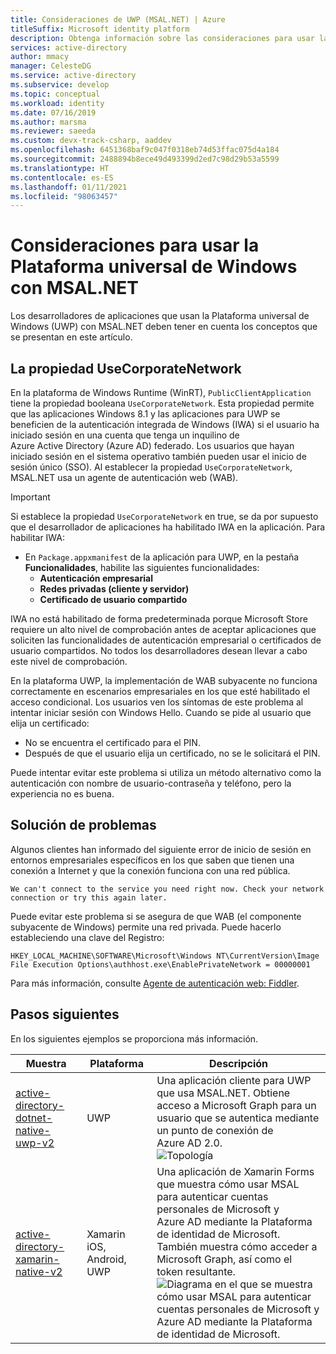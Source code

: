 ```yaml
---
title: Consideraciones de UWP (MSAL.NET) | Azure
titleSuffix: Microsoft identity platform
description: Obtenga información sobre las consideraciones para usar la Plataforma universal de Windows (UWP) con la Biblioteca de autenticación de Microsoft para .NET (MSAL.NET).
services: active-directory
author: mmacy
manager: CelesteDG
ms.service: active-directory
ms.subservice: develop
ms.topic: conceptual
ms.workload: identity
ms.date: 07/16/2019
ms.author: marsma
ms.reviewer: saeeda
ms.custom: devx-track-csharp, aaddev
ms.openlocfilehash: 6451368baf9c047f0318eb74d53ffac075d4a184
ms.sourcegitcommit: 2488894b8ece49d493399d2ed7c98d29b53a5599
ms.translationtype: HT
ms.contentlocale: es-ES
ms.lasthandoff: 01/11/2021
ms.locfileid: "98063457"
---
```

# <a name="considerations-for-using-universal-windows-platform-with-msalnet"></a>Consideraciones para usar la Plataforma universal de Windows con MSAL.NET
Los desarrolladores de aplicaciones que usan la Plataforma universal de Windows (UWP) con MSAL.NET deben tener en cuenta los conceptos que se presentan en este artículo.

## <a name="the-usecorporatenetwork-property"></a>La propiedad UseCorporateNetwork
En la plataforma de Windows Runtime (WinRT), `PublicClientApplication` tiene la propiedad booleana `UseCorporateNetwork`. Esta propiedad permite que las aplicaciones Windows 8.1 y las aplicaciones para UWP se beneficien de la autenticación integrada de Windows (IWA) si el usuario ha iniciado sesión en una cuenta que tenga un inquilino de Azure Active Directory (Azure AD) federado. Los usuarios que hayan iniciado sesión en el sistema operativo también pueden usar el inicio de sesión único (SSO). Al establecer la propiedad `UseCorporateNetwork`, MSAL.NET usa un agente de autenticación web (WAB).

> [!IMPORTANT]
> Si establece la propiedad `UseCorporateNetwork` en true, se da por supuesto que el desarrollador de aplicaciones ha habilitado IWA en la aplicación. Para habilitar IWA:
> - En `Package.appxmanifest` de la aplicación para UWP, en la pestaña **Funcionalidades**, habilite las siguientes funcionalidades:
>   - **Autenticación empresarial**
>   - **Redes privadas (cliente y servidor)**
>   - **Certificado de usuario compartido**

IWA no está habilitado de forma predeterminada porque Microsoft Store requiere un alto nivel de comprobación antes de aceptar aplicaciones que soliciten las funcionalidades de autenticación empresarial o certificados de usuario compartidos. No todos los desarrolladores desean llevar a cabo este nivel de comprobación.

En la plataforma UWP, la implementación de WAB subyacente no funciona correctamente en escenarios empresariales en los que esté habilitado el acceso condicional. Los usuarios ven los síntomas de este problema al intentar iniciar sesión con Windows Hello. Cuando se pide al usuario que elija un certificado:

- No se encuentra el certificado para el PIN.
- Después de que el usuario elija un certificado, no se le solicitará el PIN.

Puede intentar evitar este problema si utiliza un método alternativo como la autenticación con nombre de usuario-contraseña y teléfono, pero la experiencia no es buena.

## <a name="troubleshooting"></a>Solución de problemas

Algunos clientes han informado del siguiente error de inicio de sesión en entornos empresariales específicos en los que saben que tienen una conexión a Internet y que la conexión funciona con una red pública.

```Text
We can't connect to the service you need right now. Check your network connection or try this again later.
```

Puede evitar este problema si se asegura de que WAB (el componente subyacente de Windows) permite una red privada. Puede hacerlo estableciendo una clave del Registro:

```Text
HKEY_LOCAL_MACHINE\SOFTWARE\Microsoft\Windows NT\CurrentVersion\Image File Execution Options\authhost.exe\EnablePrivateNetwork = 00000001
```

Para más información, consulte [Agente de autenticación web: Fiddler](/windows/uwp/security/web-authentication-broker#fiddler).

## <a name="next-steps"></a>Pasos siguientes
En los siguientes ejemplos se proporciona más información.

Muestra | Plataforma | Descripción 
|------ | -------- | -----------|
|[active-directory-dotnet-native-uwp-v2](https://github.com/azure-samples/active-directory-dotnet-native-uwp-v2) | UWP | Una aplicación cliente para UWP que usa MSAL.NET. Obtiene acceso a Microsoft Graph para un usuario que se autentica mediante un punto de conexión de Azure AD 2.0. <br>![Topología](media/msal-net-uwp-considerations/topology-native-uwp.png)|
|[active-directory-xamarin-native-v2](https://github.com/Azure-Samples/active-directory-xamarin-native-v2) | Xamarin iOS, Android, UWP | Una aplicación de Xamarin Forms que muestra cómo usar MSAL para autenticar cuentas personales de Microsoft y Azure AD mediante la Plataforma de identidad de Microsoft. También muestra cómo acceder a Microsoft Graph, así como el token resultante. <br>![Diagrama en el que se muestra cómo usar MSAL para autenticar cuentas personales de Microsoft y Azure AD mediante la Plataforma de identidad de Microsoft.](media/msal-net-uwp-considerations/topology-xamarin-native.png)|
